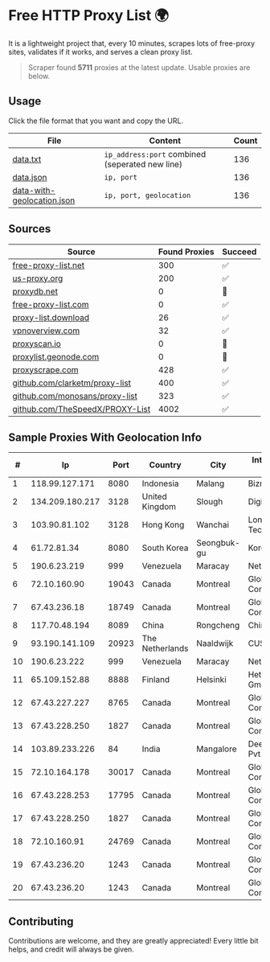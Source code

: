 
# Free HTTP Proxy List 🌍

It is a lightweight project that, every 10 minutes, scrapes lots of free-proxy sites, validates if it works, and serves a clean proxy list.


> Scraper found **5711** proxies at the latest update. Usable proxies are below.

## Usage

Click the file format that you want and copy the URL.


|File|Content|Count|
|----|-------|-----|
|[data.txt](https://raw.githubusercontent.com/themiralay/Proxy-List-World/master/data.txt)|`ip_address:port` combined (seperated new line)|136|
|[data.json](https://raw.githubusercontent.com/themiralay/Proxy-List-World/master/data.json)|`ip, port`|136|
|[data-with-geolocation.json](https://raw.githubusercontent.com/themiralay/Proxy-List-World/master/data-with-geolocation.json)|`ip, port, geolocation`|136|

## Sources

|Source|Found Proxies|Succeed|
|------|-------------|-------|
|[free-proxy-list.net](https://free-proxy-list.net)|300|✅|
|[us-proxy.org](https://www.us-proxy.org)|200|✅|
|[proxydb.net](http://proxydb.net)|0|🚫|
|[free-proxy-list.com](https://free-proxy-list.com/?page=&port=&type%5B%5D=http&type%5B%5D=https&up_time=0&search=Search)|0|✅|
|[proxy-list.download](https://www.proxy-list.download/HTTP)|26|✅|
|[vpnoverview.com](https://vpnoverview.com/privacy/anonymous-browsing/free-proxy-servers)|32|✅|
|[proxyscan.io](https://www.proxyscan.io)|0|🚫|
|[proxylist.geonode.com](https://proxylist.geonode.com/api/proxy-list?limit=300&page=1&sort_by=lastChecked&sort_type=desc&protocols=http,https)|0|🚫|
|[proxyscrape.com](https://api.proxyscrape.com/v2/?request=displayproxies&protocol=http&timeout=10000&country=all&ssl=all&anonymity=all)|428|✅|
|[github.com/clarketm/proxy-list](https://raw.githubusercontent.com/clarketm/proxy-list/master/proxy-list-raw.txt)|400|✅|
|[github.com/monosans/proxy-list](https://raw.githubusercontent.com/monosans/proxy-list/main/proxies/http.txt)|323|✅|
|[github.com/TheSpeedX/PROXY-List](https://raw.githubusercontent.com/TheSpeedX/PROXY-List/master/http.txt)|4002|✅|


## Sample Proxies With Geolocation Info

|#|Ip|Port|Country|City|Internet Service Provider|
|-|--|----|-------|----|-------------------------|
|1|118.99.127.171|8080|Indonesia|Malang|Biznet Metronet|
|2|134.209.180.217|3128|United Kingdom|Slough|DigitalOcean, LLC|
|3|103.90.81.102|3128|Hong Kong|Wanchai|Lonlife Technology Co.|
|4|61.72.81.34|8080|South Korea|Seongbuk-gu|Korea Telecom|
|5|190.6.23.219|999|Venezuela|Maracay|Net Uno|
|6|72.10.160.90|19043|Canada|Montreal|GloboTech Communications|
|7|67.43.236.18|18749|Canada|Montreal|GloboTech Communications|
|8|117.70.48.194|8089|China|Rongcheng|Chinanet|
|9|93.190.141.109|20923|The Netherlands|Naaldwijk|CUSTOMERPANEL|
|10|190.6.23.222|999|Venezuela|Maracay|Net Uno|
|11|65.109.152.88|8888|Finland|Helsinki|Hetzner Online GmbH|
|12|67.43.227.227|8765|Canada|Montreal|GloboTech Communications|
|13|67.43.228.250|1827|Canada|Montreal|GloboTech Communications|
|14|103.89.233.226|84|India|Mangalore|Deenet Services Pvt Ltd|
|15|72.10.164.178|30017|Canada|Montreal|GloboTech Communications|
|16|67.43.228.253|17795|Canada|Montreal|GloboTech Communications|
|17|67.43.228.250|1827|Canada|Montreal|GloboTech Communications|
|18|72.10.160.91|24769|Canada|Montreal|GloboTech Communications|
|19|67.43.236.20|1243|Canada|Montreal|GloboTech Communications|
|20|67.43.236.20|1243|Canada|Montreal|GloboTech Communications|



## Contributing

Contributions are welcome, and they are greatly appreciated! Every
little bit helps, and credit will always be given.

